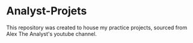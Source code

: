 # Analyst-Projets
This repository was created to house my practice projects, sourced from Alex The Analyst's youtube channel. 
